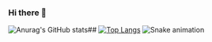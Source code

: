 ### Hi there 👋

![Anurag's GitHub stats](https://github-readme-stats.vercel.app/api?username=anuraghazra&show_icons=true&theme=radical)##
[![Top Langs](https://github-readme-stats.vercel.app/api/top-langs/?username=anuraghazra&layout=compact&theme=radical&card_height=500)](https://github.com/anuraghazra/github-readme-stats)
![Snake animation](https://github.com/thepiyushmalhotra/thepiyushmalhotra/blob/output/github-contribution-grid-snake.svg)
